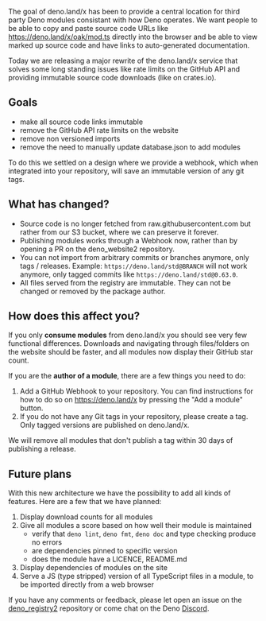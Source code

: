 The goal of deno.land/x has been to provide a central location for third party
Deno modules consistant with how Deno operates. We want people to be able to
copy and paste source code URLs like https://deno.land/x/oak/mod.ts directly
into the browser and be able to view marked up source code and have links to
auto-generated documentation.

Today we are releasing a major rewrite of the deno.land/x service that solves
some long standing issues like rate limits on the GitHub API and providing
immutable source code downloads (like on crates.io).

## Goals

- make all source code links immutable
- remove the GitHub API rate limits on the website
- remove non versioned imports
- remove the need to manually update database.json to add modules

To do this we settled on a design where we provide a webhook, which when
integrated into your repository, will save an immutable version of any git tags.

## What has changed?

- Source code is no longer fetched from raw.githubusercontent.com but rather
  from our S3 bucket, where we can preserve it forever.
- Publishing modules works through a Webhook now, rather than by opening a PR on
  the deno_website2 repository.
- You can not import from arbitrary commits or branches anymore, only tags /
  releases. Example: `https://deno.land/std@BRANCH` will not work anymore, only
  tagged commits like `https://deno.land/std@0.63.0`.
- All files served from the registry are immutable. They can not be changed or
  removed by the package author.

## How does this affect you?

If you only **consume modules** from deno.land/x you should see very few
functional differences. Downloads and navigating through files/folders on the
website should be faster, and all modules now display their GitHub star count.

If you are the **author of a module**, there are a few things you need to do:

1. Add a GitHub Webhook to your repository. You can find instructions for how to
   do so on https://deno.land/x by pressing the "Add a module" button.
2. If you do not have any Git tags in your repository, please create a tag. Only
   tagged versions are published on deno.land/x.

We will remove all modules that don't publish a tag within 30 days of publishing
a release.

## Future plans

With this new architecture we have the possibility to add all kinds of features.
Here are a few that we have planned:

1. Display download counts for all modules
2. Give all modules a score based on how well their module is maintained
   - verify that `deno lint`, `deno fmt`, `deno doc` and type checking produce
     no errors
   - are dependencies pinned to specific version
   - does the module have a LICENCE, README.md
3. Display dependencies of modules on the site
4. Serve a JS (type stripped) version of all TypeScript files in a module, to be
   imported directly from a web browser

If you have any comments or feedback, please let open an issue on the
[deno_registry2](https://github.com/denoland/deno_registry2) repository or come
chat on the Deno [Discord](https://discord.gg/deno).
